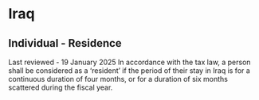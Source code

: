 # Iraq
## Individual - Residence
Last reviewed - 19 January 2025
In accordance with the tax law, a person shall be considered as a ‘resident’ if the period of their stay in Iraq is for a continuous duration of four months, or for a duration of six months scattered during the fiscal year.
